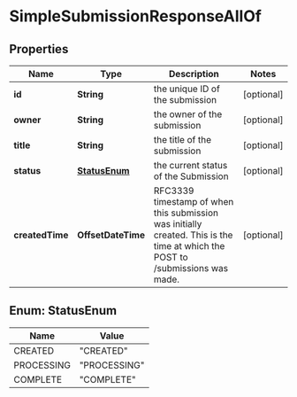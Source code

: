 

# SimpleSubmissionResponseAllOf


## Properties

| Name | Type | Description | Notes |
|------------ | ------------- | ------------- | -------------|
|**id** | **String** | the unique ID of the submission |  [optional] |
|**owner** | **String** | the owner of the submission |  [optional] |
|**title** | **String** | the title of the submission |  [optional] |
|**status** | [**StatusEnum**](#StatusEnum) | the current status of the Submission |  [optional] |
|**createdTime** | **OffsetDateTime** | RFC3339 timestamp of when this submission was initially created. This is the time at which the POST to /submissions was made.  |  [optional] |



## Enum: StatusEnum

| Name | Value |
|---- | -----|
| CREATED | &quot;CREATED&quot; |
| PROCESSING | &quot;PROCESSING&quot; |
| COMPLETE | &quot;COMPLETE&quot; |



